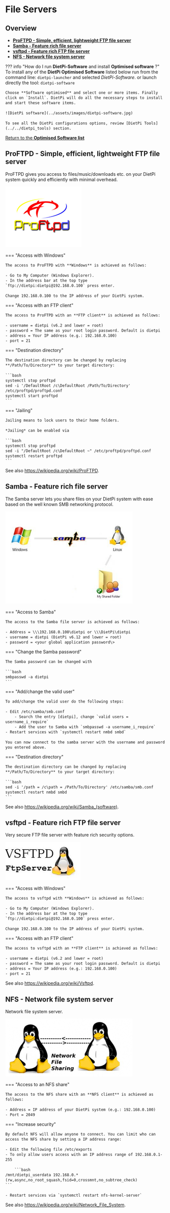 # File Servers

## Overview

- [**ProFTPD - Simple, efficient, lightweight FTP file server**](#proftpd-simple-efficient-lightweight-ftp-file-server)  
- [**Samba - Feature rich file server**](#samba-feature-rich-file-server)  
- [**vsftpd - Feature rich FTP file server**](#vsftpd-feature-rich-ftp-file-server)  
- [**NFS - Network file system server**](#nfs-network-file-system-server)  

??? info "How do I run **DietPi-Software** and install **Optimised software** ?"
    To install any of the **DietPi Optimised Software** listed below run from the command line:
    ```
    dietpi-launcher
    ```
    and selected _DietPi-Software_. or launch directly the tool:
    ```
    dietpi-software
    ```

    Choose **Software optimised** and select one or more items. Finally click on `Install`. DietPi will do all the necessary steps to install and start these software items.

    ![DietPi software](../assets/images/dietpi-software.jpg)

    To see all the DietPi configurations options, review [DietPi Tools](../../dietpi_tools) section.

[Return to the **Optimised Software list**](../../dietpi_optimised_software)

## ProFTPD - Simple, efficient, lightweight FTP file server

ProFTPD gives you access to files/music/downloads etc. on your DietPi system quickly and efficiently with minimal overhead.

![DietPi file server software ProFTPD](../assets/images/dietpi-software-fileservers-proftpd.png)

=== "Access with Windows"

    The access to ProFTPD with **Windows** is achieved as follows:

    - Go to My Computer (Windows Explorer).
    - In the address bar at the top type `ftp://dietpi:dietpi@192.168.0.100` press enter.

    Change 192.168.0.100 to the IP address of your DietPi system.

=== "Access with an FTP client"

    The access to ProFTPD with an **FTP client** is achieved as follows:

    - username = dietpi (v6.2 and lower = root)
    - password = The same as your root login password. Default is dietpi
    - address = Your IP address (e.g.: 192.168.0.100)
    - port = 21

=== "Destination directory"

    The destination directory can be changed by replacing **/Path/To/Directory** to your target directory:

    ```bash
    systemctl stop proftpd
    sed -i '/DefaultRoot /c\DefaultRoot /Path/To/Directory' /etc/proftpd/proftpd.conf
    systemctl start proftpd
    ```

=== "Jailing"

    Jailing means to lock users to their home folders.

    *Jailing* can be enabled via

    ```bash
    systemctl stop proftpd
    sed -i "/DefaultRoot /c\DefaultRoot ~" /etc/proftpd/proftpd.conf
    systemctl restart proftpd
    ```

See also <https://wikipedia.org/wiki/ProFTPD>.

## Samba - Feature rich file server

The Samba server lets you share files on your DietPi system with ease based on the well known SMB networking protocol.

![DietPi file server software samba](../assets/images/dietpi-software-fileservers-samba.png)

=== "Access to Samba"

    The access to the Samba file server is achieved as follows:

    - Address = \\\192.168.0.100\dietpi or \\\DietPi\dietpi
    - username = dietpi (DietPi v6.12 and lower = root)
    - password = <your global application password\>

=== "Change the Samba password"

    The Samba password can be changed with

    ```bash
    smbpasswd -a dietpi
    ```

=== "Add/change the valid user"

    To add/change the valid user do the following steps:

    - Edit /etc/samba/smb.conf
        - Search the entry [dietpi], change `valid users = username_i_require`
        - Add the user to Samba with `smbpasswd -a username_i_require`
    - Restart services with `systemctl restart nmbd smbd`

    You can now connect to the samba server with the username and password you entered above.

=== "Destination directory"

    The destination directory can be changed by replacing **/Path/To/Directory** to your target directory:

    ```bash
    sed -i '/path = /c\path = /Path/To/Directory' /etc/samba/smb.conf
    systemctl restart nmbd smbd
    ```

See also <https://wikipedia.org/wiki/Samba_(software)>.

## vsftpd - Feature rich FTP file server

Very secure FTP file server with feature rich security options.

![DietPi file server software vsftpd](../assets/images/dietpi-software-fileservers-vsftpd.png)

=== "Access with Windows"

    The access to vsftpd with **Windows** is achieved as follows:

    - Go to My Computer (Windows Explorer).
    - In the address bar at the top type `ftp://dietpi:dietpi@192.168.0.100` press enter.

    Change 192.168.0.100 to the IP address of your DietPi system.

=== "Access with an FTP client"

    The access to vsftpd with an **FTP client** is achieved as follows:

    - username = dietpi (v6.2 and lower = root)
    - password = The same as your root login password. Default is dietpi
    - address = Your IP address (e.g.: 192.168.0.100)
    - port = 21

See also <https://wikipedia.org/wiki/Vsftpd>.

## NFS - Network file system server

Network file system server.

![DietPi file server software NFS](../assets/images/dietpi-software-fileservers-nfs.png)

=== "Access to an NFS share"

    The access to the NFS share with an **NFS client** is achieved as follows:

    - Address = IP address of your DietPi system (e.g.: 192.168.0.100)
    - Port = 2049

=== "Increase security"

    By default NFS will allow anyone to connect. You can limit who can access the NFS share by setting a IP address range:

    - Edit the following file /etc/exports
    - To only allow users access with an IP address range of 192.168.0.1-255

        ```bash
    /mnt/dietpi_userdata 192.168.0.*(rw,async,no_root_squash,fsid=0,crossmnt,no_subtree_check)
    ```

    - Restart services via `systemctl restart nfs-kernel-server`

See also <https://wikipedia.org/wiki/Network_File_System>.
